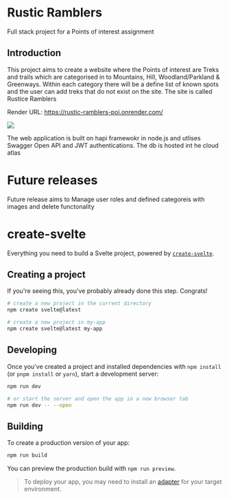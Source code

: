 # Rustic Ramblers 
Full stack project for a Points of interest assignment

## Introduction

This project aims to create a website where the Points of interest are Treks and trails which are categorised in to Mountains, Hill, Woodland/Parkland & Greenways.
Within each category there will be a define list of known spots and the user can add treks that do not exist on the site.
The site is called Rustice Ramblers

Render URL: https://rustic-ramblers-poi.onrender.com/

<img src="public/images/mountain.jpg">

The web application is built on hapi framewokr in node.js and utlises Swagger Open API and JWT authentications.
The db is hosted int he cloud atlas


# Future releases
Future release aims to Manage user roles and defined categoreis with images and delete functonality



# create-svelte

Everything you need to build a Svelte project, powered by [`create-svelte`](https://github.com/sveltejs/kit/tree/main/packages/create-svelte).

## Creating a project

If you're seeing this, you've probably already done this step. Congrats!

```bash
# create a new project in the current directory
npm create svelte@latest

# create a new project in my-app
npm create svelte@latest my-app
```

## Developing

Once you've created a project and installed dependencies with `npm install` (or `pnpm install` or `yarn`), start a development server:

```bash
npm run dev

# or start the server and open the app in a new browser tab
npm run dev -- --open
```

## Building

To create a production version of your app:

```bash
npm run build
```

You can preview the production build with `npm run preview`.

> To deploy your app, you may need to install an [adapter](https://kit.svelte.dev/docs/adapters) for your target environment.
